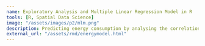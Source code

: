 ```yaml
---
name: Exploratory Analysis and Multiple Linear Regression Model in R
tools: [R, Spatial Data Science]
image: "/assets/images/p2/mlm.png"
description: Predicting energy consumption by analysing the correlation between household gas and electricity usage and sociodemographic factors, including household size and deprivation for the local authority district of Hounslow in the United Kingdom.
external_url: "/assets/rmd/energymodel.html"
---
```


